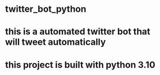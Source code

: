 # twitter_bot_python
# this is a automated twitter bot that will tweet automatically
# this project is built with python 3.10
